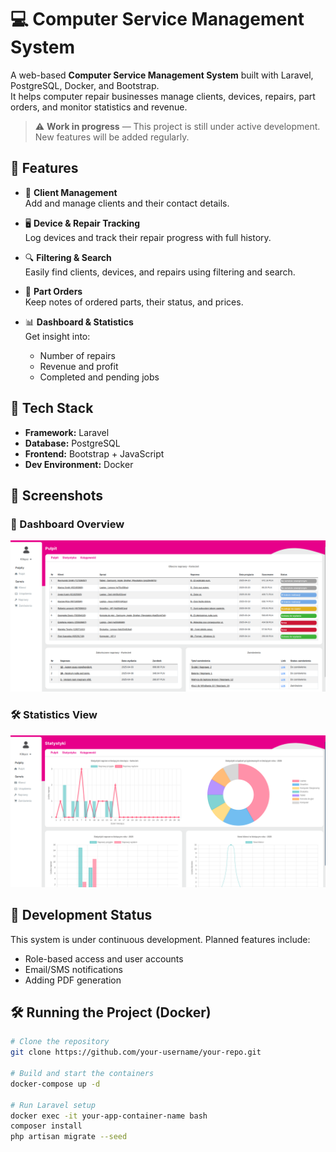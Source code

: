 # 💻 Computer Service Management System

A web-based **Computer Service Management System** built with Laravel, PostgreSQL, Docker, and Bootstrap.  
It helps computer repair businesses manage clients, devices, repairs, part orders, and monitor statistics and revenue.

> ⚠️ **Work in progress** — This project is still under active development. New features will be added regularly.

## 🚀 Features

- 👥 **Client Management**  
  Add and manage clients and their contact details.

- 🖥️ **Device & Repair Tracking**  
  Log devices and track their repair progress with full history.

- 🔍 **Filtering & Search**  
  Easily find clients, devices, and repairs using filtering and search.

- 🛒 **Part Orders**  
  Keep notes of ordered parts, their status, and prices.

- 📊 **Dashboard & Statistics**  
  Get insight into:
  - Number of repairs
  - Revenue and profit
  - Completed and pending jobs

## 🧰 Tech Stack

- **Framework:** Laravel
- **Database:** PostgreSQL
- **Frontend:** Bootstrap + JavaScript
- **Dev Environment:** Docker

## 📸 Screenshots

### 📍 Dashboard Overview  
![Dashboard Screenshot](screenshots/dashboard.png)

### 🛠️ Statistics View 
![Stats Screenshot](screenshots/stats.png)

## 🧪 Development Status

This system is under continuous development. Planned features include:

- Role-based access and user accounts
- Email/SMS notifications
- Adding PDF generation

## 🛠️ Running the Project (Docker)

```bash
# Clone the repository
git clone https://github.com/your-username/your-repo.git

# Build and start the containers
docker-compose up -d

# Run Laravel setup
docker exec -it your-app-container-name bash
composer install
php artisan migrate --seed
